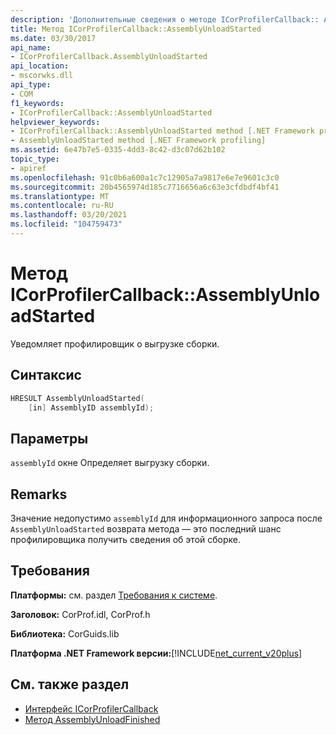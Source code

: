 ```yaml
---
description: 'Дополнительные сведения о методе ICorProfilerCallback:: Ассемблюнлоадстартед'
title: Метод ICorProfilerCallback::AssemblyUnloadStarted
ms.date: 03/30/2017
api_name:
- ICorProfilerCallback.AssemblyUnloadStarted
api_location:
- mscorwks.dll
api_type:
- COM
f1_keywords:
- ICorProfilerCallback::AssemblyUnloadStarted
helpviewer_keywords:
- ICorProfilerCallback::AssemblyUnloadStarted method [.NET Framework profiling]
- AssemblyUnloadStarted method [.NET Framework profiling]
ms.assetid: 6e47b7e5-0335-4dd3-8c42-d3c07d62b102
topic_type:
- apiref
ms.openlocfilehash: 91c0b6a600a1c7c12905a7a9817e6e7e9601c3c0
ms.sourcegitcommit: 20b4565974d185c7716656a6c63e3cfdbdf4bf41
ms.translationtype: MT
ms.contentlocale: ru-RU
ms.lasthandoff: 03/20/2021
ms.locfileid: "104759473"
---
```

# <a name="icorprofilercallbackassemblyunloadstarted-method"></a>Метод ICorProfilerCallback::AssemblyUnloadStarted

Уведомляет профилировщик о выгрузке сборки.  
  
## <a name="syntax"></a>Синтаксис  
  
```cpp  
HRESULT AssemblyUnloadStarted(  
    [in] AssemblyID assemblyId);  
```  
  
## <a name="parameters"></a>Параметры

`assemblyId` окне Определяет выгрузку сборки.

## <a name="remarks"></a>Remarks  

 Значение недопустимо `assemblyId` для информационного запроса после `AssemblyUnloadStarted` возврата метода — это последний шанс профилировщика получить сведения об этой сборке.  
  
## <a name="requirements"></a>Требования  

 **Платформы:** см. раздел [Требования к системе](../../get-started/system-requirements.md).  
  
 **Заголовок:** CorProf.idl, CorProf.h  
  
 **Библиотека:** CorGuids.lib  
  
 **Платформа .NET Framework версии:**[!INCLUDE[net_current_v20plus](../../../../includes/net-current-v20plus-md.md)]  
  
## <a name="see-also"></a>См. также раздел

- [Интерфейс ICorProfilerCallback](icorprofilercallback-interface.md)
- [Метод AssemblyUnloadFinished](icorprofilercallback-assemblyunloadfinished-method.md)
